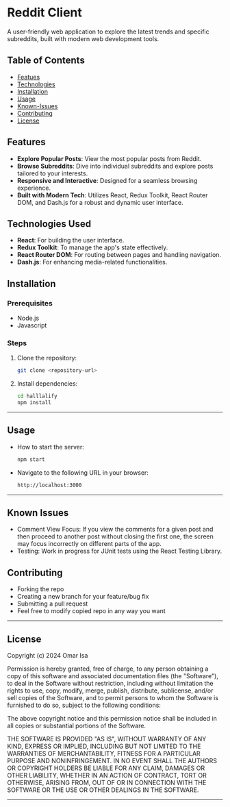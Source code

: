 # Reddit Client

A user-friendly web application to explore the latest trends and specific subreddits, built with modern web development tools.

## Table of Contents
- [Featues](#features)
- [Technologies](#technologies-used)
- [Installation](#installation)
- [Usage](#usage)
- [Known-Issues](#known-issues)
- [Contributing](#contributing)
- [License](#license)




## Features
- **Explore Popular Posts**: View the most popular posts from Reddit.
- **Browse Subreddits**: Dive into individual subreddits and explore posts tailored to your interests.
- **Responsive and Interactive**: Designed for a seamless browsing experience.
- **Built with Modern Tech**: Utilizes React, Redux Toolkit, React Router DOM, and Dash.js for a robust and dynamic user interface.

## Technologies Used
- **React**: For building the user interface.
- **Redux Toolkit**: To manage the app's state effectively.
- **React Router DOM**: For routing between pages and handling navigation.
- **Dash.js**: For enhancing media-related functionalities.


## Installation

### Prerequisites
- Node.js
- Javascript

### Steps
1. Clone the repository:
   ```bash
   git clone <repository-url>  

2. Install dependencies:
    ```bash
    cd halllalify
    npm install
    ```
---

## Usage

- How to start the server:
    ```bash
    npm start
    ```

- Navigate to the following URL in your browser:
    ```bash
    http://localhost:3000
    ```

---

## Known Issues
- Comment View Focus: If you view the comments for a given post and then proceed to another post without closing the first one, the screen may focus incorrectly on different parts of the app.
- Testing: Work in progress for JUnit tests using the React Testing Library.


## Contributing

- Forking the repo
- Creating a new branch for your feature/bug fix
- Submitting a pull request
- Feel free to modify copied repo in any way you want 

---


## License

Copyright (c) 2024 Omar Isa

Permission is hereby granted, free of charge, to any person obtaining a copy of this software and associated documentation files (the "Software"), to deal in the Software without restriction, including without limitation the rights to use, copy, modify, merge, publish, distribute, sublicense, and/or sell copies of the Software, and to permit persons to whom the Software is furnished to do so, subject to the following conditions:

The above copyright notice and this permission notice shall be included in all copies or substantial portions of the Software.

THE SOFTWARE IS PROVIDED "AS IS", WITHOUT WARRANTY OF ANY KIND, EXPRESS OR IMPLIED, INCLUDING BUT NOT LIMITED TO THE WARRANTIES OF MERCHANTABILITY, FITNESS FOR A PARTICULAR PURPOSE AND NONINFRINGEMENT. IN NO EVENT SHALL THE AUTHORS OR COPYRIGHT HOLDERS BE LIABLE FOR ANY CLAIM, DAMAGES OR OTHER LIABILITY, WHETHER IN AN ACTION OF CONTRACT, TORT OR OTHERWISE, ARISING FROM, OUT OF OR IN CONNECTION WITH THE SOFTWARE OR THE USE OR OTHER DEALINGS IN THE SOFTWARE.

---